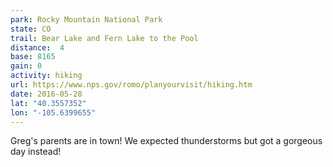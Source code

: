```yaml
---
park: Rocky Mountain National Park
state: CO
trail: Bear Lake and Fern Lake to the Pool
distance:  4
base: 8165
gain: 0
activity: hiking
url: https://www.nps.gov/romo/planyourvisit/hiking.htm
date: 2016-05-28
lat: "40.3557352"
lon: "-105.6399655"
---
```

Greg's parents are in town! We expected thunderstorms but got a gorgeous day instead!
